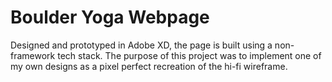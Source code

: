# Boulder Yoga Webpage
Designed and prototyped in Adobe XD, the page is built using a non-framework tech stack.
The purpose of this project was to implement one of my own designs as a pixel perfect recreation of the hi-fi wireframe.
